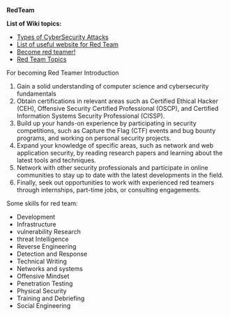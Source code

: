 **RedTeam**

**List of Wiki topics:**

- [Types of CyberSecurity Attacks](https://github.com/ties2/Red-Team/wiki/Types-of-CyberSecurity-Attacks)
- [List of useful website for Red Team](https://github.com/ties2/Red-Team/wiki/List-of-useful-website-for-Red-Team)
- [Become red teamer!](https://github.com/ties2/Red-Team/wiki/Become-red-teamer!)
- [Red Team Topics](https://github.com/ties2/Red-Team/wiki)


For becoming Red Teamer
Introduction
1.	Gain a solid understanding of computer science and cybersecurity fundamentals
2.	Obtain certifications in relevant areas such as Certified Ethical Hacker (CEH), Offensive Security Certified Professional (OSCP), and Certified Information Systems Security Professional (CISSP).
3.	Build up your hands-on experience by participating in security competitions, such as Capture the Flag (CTF) events and bug bounty programs, and working on personal security projects.
4.	Expand your knowledge of specific areas, such as network and web application security, by reading research papers and learning about the latest tools and techniques.
5.	Network with other security professionals and participate in online communities to stay up to date with the latest developments in the field.
6.	Finally, seek out opportunities to work with experienced red teamers through internships, part-time jobs, or consulting engagements.
 
Some skills for red team:
- Development
- Infrastructure
- vulnerability Research
- threat Intelligence
- Reverse Engineering
- Detection and Response
- Technical Writing
- Networks and systems
- Offensive Mindset
- Penetration Testing
- Physical Security
- Training and Debriefing
- Social Engineering

 
 
 


